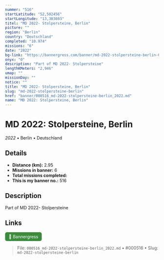 ```yaml
---
nummer: "516"
startLatitude: "52,502456"
startLongitude: "13,303693"
titel: "MD 2022- Stolpersteine, Berlin"
picture: ""
region: "Berlin"
country: "Deutschland"
completed: "10.974"
missions: "6"
date: "2022"
bg-link: "https://bannergress.com/banner/md-2022-stolpersteine-berlin-0d29"
onyx: "0"
description: "Part of MD 2022- Stolpersteine"
lengthKMeters: "2,946"
umap: ""
missionDay: ""
notice: ""
title: "MD 2022- Stolpersteine, Berlin"
slug: "md-2022-stolpersteine-berlin"
href: "banner/000516_md-2022-stolpersteine-berlin_2022.md"
name: "MD 2022: Stolpersteine, Berlin"
---
```

# MD 2022: Stolpersteine, Berlin

*2022* • Berlin • Deutschland





## Details
- **Distance (km):** 2.95
- **Missions in banner:** 6
- **Total missions completed:** 
- **This is my banner no.:** 516



## Description
Part of MD 2022- Stolpersteine



## Links
<a href="https://bannergress.com/banner/md-2022-stolpersteine-berlin-0d29" target="_blank" style="display:inline-block;margin-right:8px;padding:6px 12px;background:#3c8b3c;color:#fff;text-decoration:none;border-radius:6px;">🔗 Bannergress</a>



> File: `000516_md-2022-stolpersteine-berlin_2022.md` • #000516 • Slug: `md-2022-stolpersteine-berlin`
